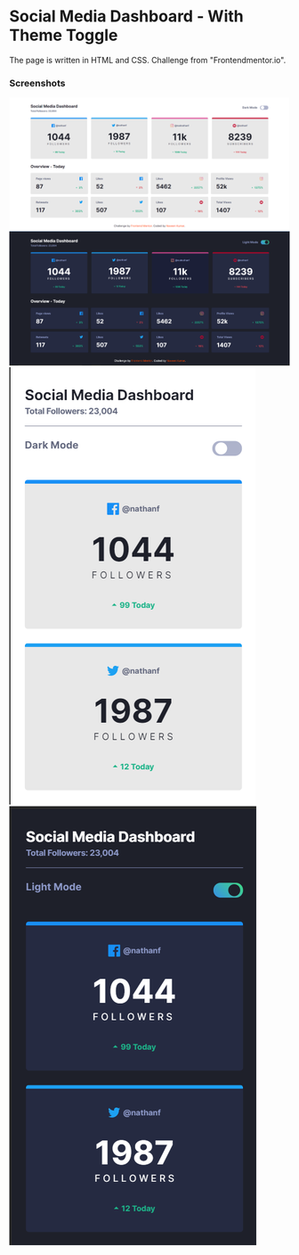 # Social Media Dashboard - With Theme Toggle

The page is written in HTML and CSS. Challenge from "Frontendmentor.io".

### Screenshots

![image1](https://raw.githubusercontent.com/naveen-27/Layout-social-media-dashboard/master/screenshots/Desktop-light.png)
![image2](https://raw.githubusercontent.com/naveen-27/Layout-social-media-dashboard/master/screenshots/Desktop-dark.png)
![image3](https://raw.githubusercontent.com/naveen-27/Layout-social-media-dashboard/master/screenshots/Mobile-light.png)
![image4](https://raw.githubusercontent.com/naveen-27/Layout-social-media-dashboard/master/screenshots/Mobile-dark.png)